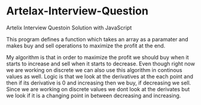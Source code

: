 # Artelax-Interview-Question
Artelix Interview Questoin Solution with JavaScript

This program defines a function which takes an array as a paramater and makes buy and sell operations to maximize the profit at the end. 

My algorithm is that in order to maximize the profit we should buy when it starts to increase and sell when it starts to decrease. Even though right now we are working 
on discrete we can also use this algorithm in continous values as well. Logic is that we look at the derivatives at the each point and then if its derivative is 
0 and increasing then we buy, if decreasing we sell. Since we are working on  discrete values we dont look at the derivates but we look if it is a changing point in 
between decreasing and increasing.




